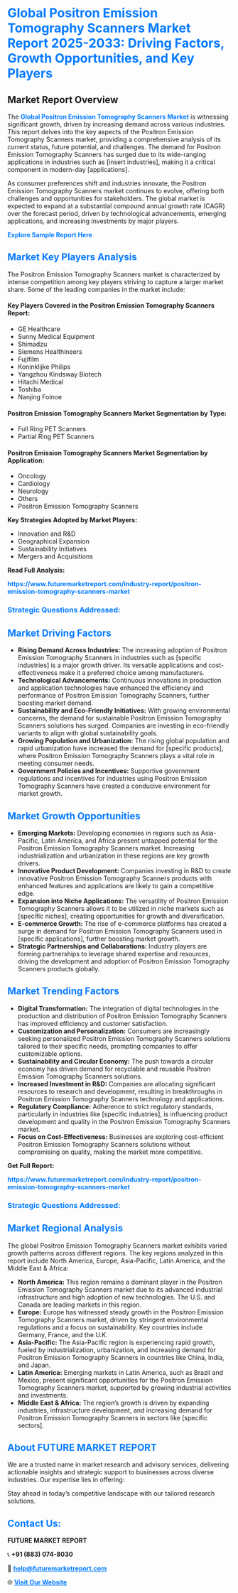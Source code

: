 <h1 style="color: #007BFF;">Global Positron Emission Tomography Scanners Market Report 2025-2033: Driving Factors, Growth Opportunities, and Key Players</h1>

<section id="overview">
<h2>Market Report Overview</h2>
<p>The <a href="https://www.futuremarketreport.com/industry-report/positron-emission-tomography-scanners-market" style="color: #007BFF; text-decoration: none;"><strong>Global Positron Emission Tomography Scanners Market</strong></a> is witnessing significant growth, driven by increasing demand across various industries. This report delves into the key aspects of the Positron Emission Tomography Scanners market, providing a comprehensive analysis of its current status, future potential, and challenges. The demand for Positron Emission Tomography Scanners has surged due to its wide-ranging applications in industries such as [insert industries], making it a critical component in modern-day [applications].</p>
<p>As consumer preferences shift and industries innovate, the Positron Emission Tomography Scanners market continues to evolve, offering both challenges and opportunities for stakeholders. The global market is expected to expand at a substantial compound annual growth rate (CAGR) over the forecast period, driven by technological advancements, emerging applications, and increasing investments by major players.</p>
</section>

<section id="overview">
<p><a href="https://www.futuremarketreport.com/request-sample/reportId=124935" style="color: #007BFF; text-decoration: none;"><strong>Explore Sample Report Here</strong></a></p>
</section>

<section id="key-players">
<h2 style="color: #007BFF;">Market Key Players Analysis</h2>
<p>The Positron Emission Tomography Scanners market is characterized by intense competition among key players striving to capture a larger market share. Some of the leading companies in the market include:</p>
<h4>Key Players Covered in the Positron Emission Tomography Scanners Report:</h4>
<ul><li>GE Healthcare</li><li>Sunny Medical Equipment</li><li>Shimadzu</li><li>Siemens Healthineers</li><li>Fujifilm</li><li>Koninklijke Philips</li><li>Yangzhou Kindsway Biotech</li><li>Hitachi Medical</li><li>Toshiba</li><li>Nanjing Foinoe</li></ul>
<h4>Positron Emission Tomography Scanners Market Segmentation by Type:</h4>
<ul><li>Full Ring PET Scanners</li><li>Partial Ring PET Scanners</li></ul>

<h4>Positron Emission Tomography Scanners Market Segmentation by Application:</h4>
<ul><li>Oncology</li><li>Cardiology</li><li>Neurology</li><li>Others</li><li>Positron Emission Tomography Scanners</li></ul>
<p><strong>Key Strategies Adopted by Market Players:</strong></p>
<ul>
<li>Innovation and R&D</li>
<li>Geographical Expansion</li>
<li>Sustainability Initiatives</li>
<li>Mergers and Acquisitions</li>
</ul>
</section>

<section>
<p><strong>Read Full Analysis: </strong></p><a href="https://www.futuremarketreport.com/industry-report/positron-emission-tomography-scanners-market" style="color: #007BFF; text-decoration: none;"><strong>https://www.futuremarketreport.com/industry-report/positron-emission-tomography-scanners-market</strong></a>
<h3 style="color: #007BFF;">Strategic Questions Addressed:</h3>
</section>

<section id="driving-factors">
<h2 style="color: #007BFF;">Market Driving Factors</h2>
<ul>
<li><strong>Rising Demand Across Industries:</strong> The increasing adoption of Positron Emission Tomography Scanners in industries such as [specific industries] is a major growth driver. Its versatile applications and cost-effectiveness make it a preferred choice among manufacturers.</li>
<li><strong>Technological Advancements:</strong> Continuous innovations in production and application technologies have enhanced the efficiency and performance of Positron Emission Tomography Scanners, further boosting market demand.</li>
<li><strong>Sustainability and Eco-Friendly Initiatives:</strong> With growing environmental concerns, the demand for sustainable Positron Emission Tomography Scanners solutions has surged. Companies are investing in eco-friendly variants to align with global sustainability goals.</li>
<li><strong>Growing Population and Urbanization:</strong> The rising global population and rapid urbanization have increased the demand for [specific products], where Positron Emission Tomography Scanners plays a vital role in meeting consumer needs.</li>
<li><strong>Government Policies and Incentives:</strong> Supportive government regulations and incentives for industries using Positron Emission Tomography Scanners have created a conducive environment for market growth.</li>
</ul>
</section>

<section id="growth-opportunities">
<h2 style="color: #007BFF;">Market Growth Opportunities</h2>
<ul>
<li><strong>Emerging Markets:</strong> Developing economies in regions such as Asia-Pacific, Latin America, and Africa present untapped potential for the Positron Emission Tomography Scanners market. Increasing industrialization and urbanization in these regions are key growth drivers.</li>
<li><strong>Innovative Product Development:</strong> Companies investing in R&D to create innovative Positron Emission Tomography Scanners products with enhanced features and applications are likely to gain a competitive edge.</li>
<li><strong>Expansion into Niche Applications:</strong> The versatility of Positron Emission Tomography Scanners allows it to be utilized in niche markets such as [specific niches], creating opportunities for growth and diversification.</li>
<li><strong>E-commerce Growth:</strong> The rise of e-commerce platforms has created a surge in demand for Positron Emission Tomography Scanners used in [specific applications], further boosting market growth.</li>
<li><strong>Strategic Partnerships and Collaborations:</strong> Industry players are forming partnerships to leverage shared expertise and resources, driving the development and adoption of Positron Emission Tomography Scanners products globally.</li>
</ul>
</section>

<section id="trending-factors">
<h2 style="color: #007BFF;">Market Trending Factors</h2>
<ul>
<li><strong>Digital Transformation:</strong> The integration of digital technologies in the production and distribution of Positron Emission Tomography Scanners has improved efficiency and customer satisfaction.</li>
<li><strong>Customization and Personalization:</strong> Consumers are increasingly seeking personalized Positron Emission Tomography Scanners solutions tailored to their specific needs, prompting companies to offer customizable options.</li>
<li><strong>Sustainability and Circular Economy:</strong> The push towards a circular economy has driven demand for recyclable and reusable Positron Emission Tomography Scanners solutions.</li>
<li><strong>Increased Investment in R&D:</strong> Companies are allocating significant resources to research and development, resulting in breakthroughs in Positron Emission Tomography Scanners technology and applications.</li>
<li><strong>Regulatory Compliance:</strong> Adherence to strict regulatory standards, particularly in industries like [specific industries], is influencing product development and quality in the Positron Emission Tomography Scanners market.</li>
<li><strong>Focus on Cost-Effectiveness:</strong> Businesses are exploring cost-efficient Positron Emission Tomography Scanners solutions without compromising on quality, making the market more competitive.</li>
</ul>
</section>

<section>
<p><strong>Get Full Report: </strong></p><a href="https://www.futuremarketreport.com/industry-report/positron-emission-tomography-scanners-market" style="color: #007BFF; text-decoration: none;"><strong>https://www.futuremarketreport.com/industry-report/positron-emission-tomography-scanners-market</strong></a>
<h3 style="color: #007BFF;">Strategic Questions Addressed:</h3>
</section>


<section id="regional-analysis">
<h2 style="color: #007BFF;">Market Regional Analysis</h2>
<p>The global Positron Emission Tomography Scanners market exhibits varied growth patterns across different regions. The key regions analyzed in this report include North America, Europe, Asia-Pacific, Latin America, and the Middle East & Africa:</p>
<ul>
<li><strong>North America:</strong> This region remains a dominant player in the Positron Emission Tomography Scanners market due to its advanced industrial infrastructure and high adoption of new technologies. The U.S. and Canada are leading markets in this region.</li>
<li><strong>Europe:</strong> Europe has witnessed steady growth in the Positron Emission Tomography Scanners market, driven by stringent environmental regulations and a focus on sustainability. Key countries include Germany, France, and the U.K.</li>
<li><strong>Asia-Pacific:</strong> The Asia-Pacific region is experiencing rapid growth, fueled by industrialization, urbanization, and increasing demand for Positron Emission Tomography Scanners in countries like China, India, and Japan.</li>
<li><strong>Latin America:</strong> Emerging markets in Latin America, such as Brazil and Mexico, present significant opportunities for the Positron Emission Tomography Scanners market, supported by growing industrial activities and investments.</li>
<li><strong>Middle East & Africa:</strong> The region’s growth is driven by expanding industries, infrastructure development, and increasing demand for Positron Emission Tomography Scanners in sectors like [specific sectors].</li>
</ul>
</section>

<footer>
<h2 style="color: #007BFF;">About FUTURE MARKET REPORT</h2>
<p>We are a trusted name in market research and advisory services, delivering actionable insights and strategic support to businesses across diverse industries. Our expertise lies in offering:</p>

<p>Stay ahead in today’s competitive landscape with our tailored research solutions.</p>

<h2 style="color: #007BFF;">Contact Us:</h2>
<p><strong>FUTURE MARKET REPORT</strong></p>
<p>📞 <strong>+91 (883) 074-8030</strong></p>
<p>📧 <strong><a href="mailto:help@futuremarketreport.com" style="color: #007BFF;">help@futuremarketreport.com</a></strong></p>
<p>🌐 <strong><a href="https://www.futuremarketreport.com/" style="color: #007BFF;">Visit Our Website</a></strong></p>
</footer>
